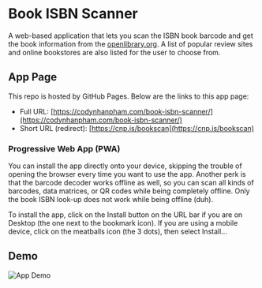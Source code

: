 # Book ISBN Scanner
A web-based application that lets you scan the ISBN book barcode and get the book information from the [openlibrary.org](https://openlibrary.org/). A list of popular review sites and online bookstores are also listed for the user to choose from.

## App Page
This repo is hosted by GitHub Pages. Below are the links to this app page:
- Full URL: [https://codynhanpham.com/book-isbn-scanner/](https://codynhanpham.com/book-isbn-scanner/)
- Short URL (redirect): [https://cnp.is/bookscan](https://cnp.is/bookscan)

### Progressive Web App (PWA)
You can install the app directly onto your device, skipping the trouble of opening the browser every time you want to use the app. Another perk is that the barcode decoder works offline as well, so you can scan all kinds of barcodes, data matrices, or QR codes while being completely offline. Only the book ISBN look-up does not work while being offline (duh).

To install the app, click on the Install button on the URL bar if you are on Desktop (the one next to the bookmark icon). If you are using a mobile device, click on the meatballs icon (the 3 dots), then select Install...

## Demo
![App Demo](./scanner-demo.gif)
